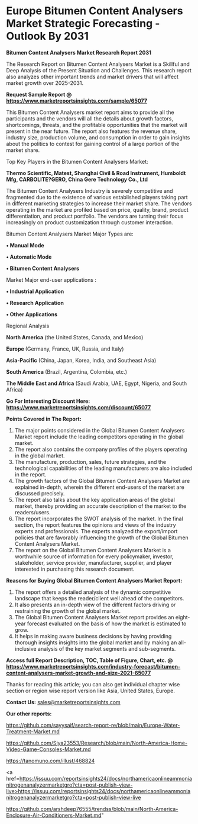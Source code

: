 # Europe Bitumen Content Analysers Market Strategic Forecasting - Outlook By 2031

<strong>Bitumen Content Analysers Market Research Report 2031</strong>

The Research Report on Bitumen Content Analysers Market is a Skillful and Deep Analysis of the Present Situation and Challenges. This research report also analyzes other important trends and market drivers that will affect market growth over 2025-2031.

<strong>Request Sample Report @ <a href=https://www.marketreportsinsights.com/sample/65077>https://www.marketreportsinsights.com/sample/65077</a></strong>

This Bitumen Content Analysers market report aims to provide all the participants and the vendors will all the details about growth factors, shortcomings, threats, and the profitable opportunities that the market will present in the near future. The report also features the revenue share, industry size, production volume, and consumption in order to gain insights about the politics to contest for gaining control of a large portion of the market share.

Top Key Players in the Bitumen Content Analysers Market:

<strong>Thermo Scientific, Matest, Shanghai Civil & Road Instrument, Humboldt Mfg, CARBOLITE?GERO, China Gere Technology Co., Ltd</strong>

The Bitumen Content Analysers Industry is severely competitive and fragmented due to the existence of various established players taking part in different marketing strategies to increase their market share. The vendors operating in the market are profiled based on price, quality, brand, product differentiation, and product portfolio. The vendors are turning their focus increasingly on product customization through customer interaction.

Bitumen Content Analysers Market Major Types are:

<strong>• Manual Mode

• Automatic Mode

• Bitumen Content Analysers</strong>

Market Major end-user applications :

<strong>• Industrial Application

• Research Application

• Other Applications</strong>

Regional Analysis

</u><strong><b>North America</b></strong> (the United States, Canada, and Mexico)

<strong><b>Europe </b></strong>(Germany, France, UK, Russia, and Italy)

<strong><b>Asia-Pacific</b></strong> (China, Japan, Korea, India, and Southeast Asia)

<strong><b>South America</b></strong> (Brazil, Argentina, Colombia, etc.)

<strong><b>The Middle East and Africa</b></strong> (Saudi Arabia, UAE, Egypt, Nigeria, and South Africa)

<strong>Go For Interesting Discount Here: <a href=https://www.marketreportsinsights.com/discount/65077>https://www.marketreportsinsights.com/discount/65077</a></strong>

<strong>Points Covered in The Report:</strong>
<ol>
  <li>The major points considered in the Global Bitumen Content Analysers Market report include the leading competitors operating in the global market.</li>
  <li>The report also contains the company profiles of the players operating in the global market.</li>
  <li>The manufacture, production, sales, future strategies, and the technological capabilities of the leading manufacturers are also included in the report.</li>
  <li>The growth factors of the Global Bitumen Content Analysers Market are explained in-depth, wherein the different end-users of the market are discussed precisely.</li>
  <li>The report also talks about the key application areas of the global market, thereby providing an accurate description of the market to the readers/users.</li>
  <li>The report incorporates the SWOT analysis of the market. In the final section, the report features the opinions and views of the industry experts and professionals. The experts analyzed the export/import policies that are favorably influencing the growth of the Global Bitumen Content Analysers Market.</li>
  <li>The report on the Global Bitumen Content Analysers Market is a worthwhile source of information for every policymaker, investor, stakeholder, service provider, manufacturer, supplier, and player interested in purchasing this research document.</li>
</ol>
<strong>Reasons for Buying Global Bitumen Content Analysers Market Report:</strong>

<ol>
  <li>The report offers a detailed analysis of the dynamic competitive landscape that keeps the reader/client well ahead of the competitors.</li>
  <li>It also presents an in-depth view of the different factors driving or restraining the growth of the global market.</li>
  <li>The Global Bitumen Content Analysers Market report provides an eight-year forecast evaluated on the basis of how the market is estimated to grow.</li>
  <li>It helps in making aware business decisions by having providing thorough insights insights into the global market and by making an all-inclusive analysis of the key market segments and sub-segments.</li>
</ol>
<strong>Access full Report Description, TOC, Table of Figure, Chart, etc. @ <a href=https://www.marketreportsinsights.com/industry-forecast/bitumen-content-analysers-market-growth-and-size-2021-65077>https://www.marketreportsinsights.com/industry-forecast/bitumen-content-analysers-market-growth-and-size-2021-65077</a></strong>


Thanks for reading this article; you can also get individual chapter wise section or region wise report version like Asia, United States, Europe.

<strong>Contact Us:</strong>
sales@marketreportsinsights.com

<strong>Our other reports:</strong>

<a href=https://github.com/sayysaif/search-report-re/blob/main/Europe-Water-Treatment-Market.md>https://github.com/sayysaif/search-report-re/blob/main/Europe-Water-Treatment-Market.md</a>

<a href=https://github.com/Siya23553/Research/blob/main/North-America-Home-Video-Game-Consoles-Market.md>https://github.com/Siya23553/Research/blob/main/North-America-Home-Video-Game-Consoles-Market.md</a>

<a href=https://tanomuno.com/illust/468824>https://tanomuno.com/illust/468824</a>

<a href=https://issuu.com/reportsinsights24/docs/northamericaonlineammonianitrogenanalyzermarketgro?cta=post-publish-view-live>https://issuu.com/reportsinsights24/docs/northamericaonlineammonianitrogenanalyzermarketgro?cta=post-publish-view-live</a>

<a href=https://github.com/arshdeep76555/trendss/blob/main/North-America-Enclosure-Air-Conditioners-Market.md>https://github.com/arshdeep76555/trendss/blob/main/North-America-Enclosure-Air-Conditioners-Market.md</a>"
